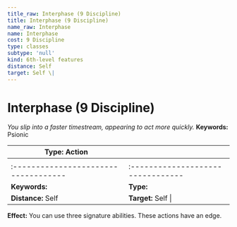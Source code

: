 ```yaml
---
title_raw: Interphase (9 Discipline)
title: Interphase (9 Discipline)
name_raw: Interphase
name: Interphase
cost: 9 Discipline
type: classes
subtype: 'null'
kind: 6th-level features
distance: Self
target: Self \|
---
```


# Interphase (9 Discipline)

*You slip into a faster timestream, appearing to act more quickly.* **Keywords:** Psionic

| **Type:** Action                     |                                   |
| ------------------------------------ | --------------------------------- |
|                                      |                                   |
| :----------------------------------- | :-------------------------------- |
| **Keywords:**                        | **Type:**                         |
| **Distance:** Self                   | **Target:** Self \|               |

**Effect:** You can use three signature abilities. These actions have an edge.
